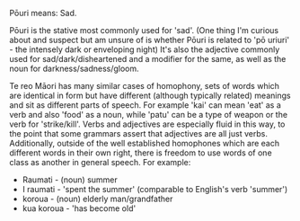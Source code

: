 Pōuri means: Sad.

Pōuri is the stative most commonly used for 'sad'. (One thing I'm curious about and suspect but am unsure of is whether Pōuri is related to 'pō uriuri' - the intensely dark or enveloping night) It's also the adjective commonly used for sad/dark/disheartened and a modifier for the same, as well as the noun for darkness/sadness/gloom.

Te reo Māori has many similar cases of homophony, sets of words which are identical in form but have different (although typically related) meanings and sit as different parts of speech. For example 'kai' can mean 'eat' as a verb and also 'food' as a noun, while 'patu' can be a type of weapon or the verb for 'strike/kill'. Verbs and adjectives are especially fluid in this way, to the point that some grammars assert that adjectives are all just verbs. Additionally, outside of the well established homophones which are each different words in their own right, there is freedom to use words of one class as another in general speech.
For example:
- Raumati - (noun) summer
- I raumati - 'spent the summer' (comparable to English's verb 'summer')
- koroua - (noun) elderly man/grandfather
- kua koroua - 'has become old'